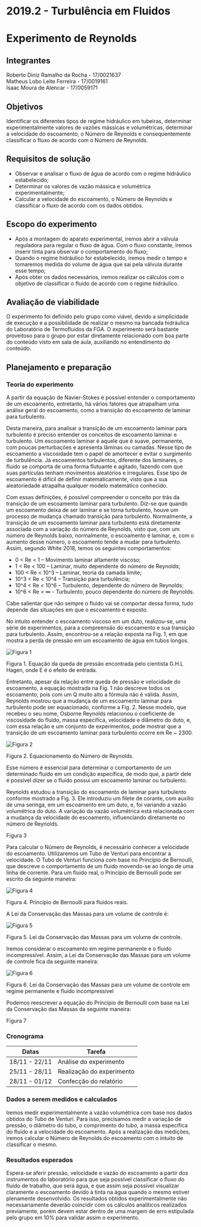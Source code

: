 # 2019.2 - Turbulência em Fluidos
# Experimento de Reynolds
## Integrantes
Roberto Diniz Ramalho da Rocha - 17/0021637  
Matheus Lobo Leite Ferreira - 17/0019161   
Isaac Moura de Alencar - 17/0059171

## Objetivos
<p>Identificar os diferentes tipos de regime hidráulico em tubeiras, determinar experimentalmente valores de vazões mássicas e volumétricas, determinar a velocidade do escoamento, o Número de Reynolds e consequentemente classificar o fluxo de acordo com o Número de Reynolds.<p>

## Requisitos de solução
* Observar e analisar o fluxo de água de acordo com o regime hidráulico estabelecido;
* Determinar os valores de vazão mássica e volumétrica experimentalmente;
* Calcular a velocidade do escoamento, o Número de Reynolds e classificar o fluxo de acordo com os dados obtidos.

## Escopo do experimento
* Após a montagem do aparato experimental, iremos abrir a válvula reguladora para regular o fluxo de água. Com o fluxo constante, iremos inserir tinta para observar o comportamento do fluxo;
* Quando o regime hidráulico for estabelecido, iremos medir o tempo e tomaremos medida do volume de água que sai pela válvula durante esse tempo;
* Após obter os dados necessários, iremos realizar os cálculos com o objetivo de classificar o fluido de acordo com o regime hidráulico.


## Avaliação de viabilidade 
<p> O experimento foi definido pelo grupo como viável, devido a simplicidade de execução e a possibilidade de realizar o mesmo na bancada hidráulica do Laboratório de Termofluidos da FGA. O experimento será bastante proveitoso para o grupo por estar diretamente relacionado com boa parte do conteúdo visto em sala de aula, auxiliando no entendimento do conteúdo. <p>

## Planejamento e preparação
### Teoria do experimento
<p> A partir da equação de Navier-Stokes é possível entender o comportamento de um escoamento, entretanto, há vários fatores que atrapalham uma análise geral do escoamento, como a transição do escoamento de laminar para turbulento.<p> 
<p> Desta maneira, para analisar a transição de um escoamento laminar para turbulento é preciso entender os conceitos de escoamento laminar e turbulento. Um escoamento laminar é aquele que é suave, permanente, com poucas perturbações e apresenta lâminas ou camadas. Nesse tipo de escoamento a viscosidade tem o papel de amortecer e evitar o surgimento de turbulência. Já escoamentos turbulentos, diferente dos laminares, o fluido se comporta de uma forma flutuante e agitado, fazendo com que suas partículas tenham movimentos aleatórios e irregulares. Esse tipo de escoamento é difícil de definir matematicamente, visto que a sua aleatoriedade atrapalha qualquer modelo matemático conhecido. <p>
<p> Com essas definições, é possível compreender o conceito por trás da transição de um escoamento laminar para turbulento. Diz-se que quando um escoamento deixa de ser laminar e se torna turbulento, houve um processo de mudança chamado transição para turbulento. Normalmente, a transição de um escoamento laminar para turbulento está diretamente associada com a variação do número de Reynolds, visto que, com um número de Reynolds baixo, normalmente, o escoamento é laminar, e, com o aumento desse número, o escoamento tende a mudar para turbulento. Assim, segundo White 2018, temos os seguintes comportamentos: <p>
  
*	0 < Re < 1 – Movimento laminar altamente viscoso;
*	1 < Re < 100 – Laminar, muito dependente do número de Reynolds;
*	100 < Re < 10^3 –  Laminar, teoria da camada limite; 
*	10^3 < Re < 10^4 – Transição para turbulência;
*	10^4 < Re < 10^6 – Turbulento, dependente do número de Reynolds;
*	10^6 < Re < ∞  - Turbulento, pouco dependente do número de Reynolds.
  
<p> Cabe salientar que não sempre o fluido vai se comportar dessa forma, tudo depende das situações em que o escoamento é exposto. <p>
<p> No intuito entender o escoamento viscoso em um duto, realizou-se, uma série de experimentos, para a compreensão do escoamento e sua transição para turbulento. Assim, encontrou-se a relação exposta na Fig. 1, em que mostra a perda de pressão em um escoamento de água em tubos longos. <p> 

  ![Figura 1](https://user-images.githubusercontent.com/42550287/69881364-98c55c00-12ab-11ea-99e1-e8d92c43e54f.gif)

Figura 1. Equação da queda de pressão encontrada pelo cientista G.H.L Hagen, onde E é o efeito de entrada.

<p> Entretanto, apesar da relação entre queda de pressão e velocidade do escoamento, a equação mostrada na Fig. 1 não descreve todos os escoamento, pois com um Q muito alto a fórmula não é válida. Assim, Reynolds mostrou que a mudança de um escoamento laminar para turbulento pode ser equacionado, conforme a Fig. 2. Nesse modelo, que recebeu o seu nome, Osborne Reynolds relacionou o coeficiente de viscosidade do fluido, massa específica, velocidade e diâmetro do duto, e, com essa relação e um conjunto de experimentos, pode mostrar que a transição de um escoamento laminar para turbulento ocorre em Re ~ 2300. <p>

![Figura 2](https://user-images.githubusercontent.com/42550287/69881482-f659a880-12ab-11ea-9e09-eb7b8d239dcf.gif)
  
Figura 2. Equacionamento do Número de Reynolds.

<p> Esse número é essencial para determinar o comportamento de um determinado fluido em um condição específica, de modo que, a partir dele é possível dizer se o fluido possui um escoamento laminar ou turbulento. <p> 
<p> Reynolds estudou a transição do escoamento de laminar para turbulento conforme mostrado a Fig. 3. Ele introduziu um filete de corante, com auxilio de uma seringa, em um escoamento em um duto, e, foi variando a vazão volumétrica do duto. A variação da vazão volumétrica está relacionada com a mudança da velocidade do escoamento, influenciando diretamente no número de Reynolds. <p>
  
  Figura 3

<p> Para calcular o Número de Reynolds, é necessário conhecer a velocidade do escoamento. Utilizaremos um Tubo de Venturi para encontrar a velocidade. O Tubo de Venturi funciona com base no Princípio de Bernoulli, que descreve o comportamento de um fluido movendo-se ao longo de uma linha de corrente. Para um fluido real, o Princípio de Bernoulli pode ser escrito da seguinte maneira: <p>
  
![Figura 4](https://user-images.githubusercontent.com/42550287/69881523-112c1d00-12ac-11ea-86dc-350e985215c5.gif)

Figura 4. Princípio de Bernoulli para fluidos reais.

<p> A Lei da Conservação das Massas para um volume de controle é: <p>
  
![Figura 5](https://user-images.githubusercontent.com/42550287/69881545-23a65680-12ac-11ea-960f-b0b8820ae8c4.gif)

Figura 5. Lei da Conservação das Massas para um volume de controle.

<p> Iremos considerar o escoamento em regime permanente e o fluido incompressível. Assim, a Lei da Conservação das Massas para um volume de controle fica da seguinte maneira: <p>

![Figura 6](https://user-images.githubusercontent.com/42550287/69881573-36b92680-12ac-11ea-8d44-c2cf2a171928.gif)

Figura 6. Lei da Conservação das Massas para um volume de controle em regime permanente e fluido incompressível

<p> Podemos reescrever a equação do Princípio de Bernoulli com base na Lei da Conservação das Massas da seguinte maneira: <p>
  Figura 7

### Cronograma 
Datas         | Tarefa
------------- | --------------------------
18/11 - 22/11 | Análise do experimento
25/11 - 28/11 | Realização do experimento 
28/11 - 01/12 | Confecção do relatório


### Dados a serem medidos e calculados
<p> Iremos medir experimentalmente a vazão volumétrica com base nos dados obtidos do Tubo de Venturi. Para isso, precisamos medir a variação de pressão, o diâmetro do tubo, o comprimento do tubo, a massa específica do fluido e a velocidade do escoamento. Após a realização das medições, iremos calcular o Número de Reynolds do escoamento com o intuito de classificar o mesmo. <p>

### Resultados esperados 
<p> Espera-se aferir pressão, velocidade e vazão do escoamento a partir dos instrumentos do laboratório para que seja possível classificar o fluxo do fluido de trabalho, que será água, e que assim seja possivel visualizar claramente o escoamento devido à tinta na água quando o mesmo estiver plenamente desenvolvido. Os resultados obtidos experimentalmente não necessariamente deverão coincidir com os cálculos analíticos realizados previamente, porém devem estar dentro de uma margem de erro estipulada pelo grupo em 10% para validar assim o experimento. <p>
